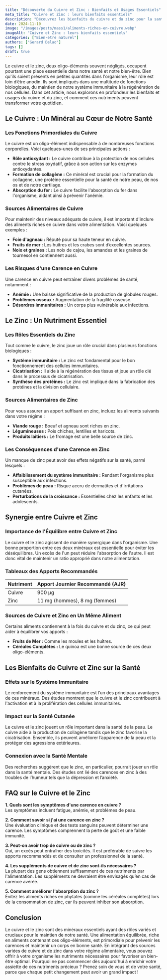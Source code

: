 ```yaml
---
title: "Découverte du Cuivre et Zinc : Bienfaits et Usages Essentiels"
meta_title: "Cuivre et Zinc : leurs bienfaits essentiels"
description: "Découvrez les bienfaits du cuivre et du zinc pour la santé et leur utilisation dans votre quotidien."
date: 2024-11-10
image: "/images/posts/mass1/aliments-riches-en-cuivre.webp"
imageAlt: "Cuivre et Zinc : leurs bienfaits essentiels"
categories: ["Bien-etre naturel"]
authors: ["Gerard Delao"]
tags: []
draft: true
---
```


Le cuivre et le zinc, deux oligo-éléments souvent négligés, occupent pourtant une place essentielle dans notre santé et notre bien-être. Bien qu'ils soient présents en petites quantités dans l'organisme, leur rôle est loin d’être anodin. Ils sont impliqués dans une multitude de fonctions biologiques, du maintien de notre système immunitaire à la régénération de nos cellules. Dans cet article, nous explorons en profondeur les bienfaits et usages du cuivre et du zinc, et comment ces nutriments peuvent transformer votre quotidien.

## Le Cuivre : Un Minéral au Cœur de Notre Santé

### Les Fonctions Primordiales du Cuivre

Le cuivre est un oligo-élément indispensable à de nombreuses fonctions corporelles. Voici quelques-unes de ses principales actions :

- **Rôle antioxydant :** Le cuivre contribue à la protection de nos cellules contre le stress oxydatif, grâce à son action sur les enzymes antioxydantes.
- **Formation de collagène :** Ce minéral est crucial pour la formation du collagène, une protéine essentielle pour la santé de notre peau, de nos os et de notre cartilage.
- **Absorption du fer :** Le cuivre facilite l'absorption du fer dans l'organisme, aidant ainsi à prévenir l'anémie.

### Sources Alimentaires de Cuivre

Pour maintenir des niveaux adéquats de cuivre, il est important d'inclure des aliments riches en cuivre dans votre alimentation. Voici quelques exemples :

- **Foie d'agneau :** Réputé pour sa haute teneur en cuivre.
- **Fruits de mer :** Les huîtres et les crabes sont d’excellentes sources.
- **Noix et graines :** Les noix de cajou, les amandes et les graines de tournesol en contiennent aussi.

### Les Risques d'une Carence en Cuivre

Une carence en cuivre peut entraîner divers problèmes de santé, notamment :

- **Anémie :** Une baisse significative de la production de globules rouges.
- **Problèmes osseux :** Augmentation de la fragilité osseuse.
- **Désordres immunitaires :** Un corps plus vulnérable aux infections.

## Le Zinc : Un Nutriment Essentiel

### Les Rôles Essentiels du Zinc

Tout comme le cuivre, le zinc joue un rôle crucial dans plusieurs fonctions biologiques :

- **Système immunitaire :** Le zinc est fondamental pour le bon fonctionnement des cellules immunitaires.
- **Cicatrisation :** Il aide à la régénération des tissus et joue un rôle clé dans le processus de cicatrisation.
- **Synthèse des protéines :** Le zinc est impliqué dans la fabrication des protéines et la division cellulaire.

### Sources Alimentaires de Zinc

Pour vous assurer un apport suffisant en zinc, incluez les aliments suivants dans votre régime :

- **Viande rouge :** Boeuf et agneau sont riches en zinc.
- **Légumineuses :** Pois chiches, lentilles et haricots.
- **Produits laitiers :** Le fromage est une belle source de zinc.

### Les Conséquences d'une Carence en Zinc

Un manque de zinc peut avoir des effets négatifs sur la santé, parmi lesquels :

- **Affaiblissement du système immunitaire :** Rendant l'organisme plus susceptible aux infections.
- **Problèmes de peau :** Risque accru de dermatites et d'irritations cutanées.
- **Perturbations de la croissance :** Essentielles chez les enfants et les adolescents.

## Synergie entre Cuivre et Zinc

### Importance de l'Équilibre entre Cuivre et Zinc

Le cuivre et le zinc agissent de manière synergique dans l'organisme. Une bonne proportion entre ces deux minéraux est essentielle pour éviter les déséquilibres. Un excès de l'un peut réduire l'absorption de l'autre. Il est donc vital de maintenir un ratio approprié dans notre alimentation.

### Tableaux des Apports Recommandés

| Nutriment | Apport Journier Recommandé (AJR) |
|-----------|----------------------------------|
| Cuivre    | 900 µg                           |
| Zinc      | 11 mg (hommes), 8 mg (femmes)   |

### Sources de Cuivre et Zinc en Un Même Aliment

Certains aliments contiennent à la fois du cuivre et du zinc, ce qui peut aider à équilibrer vos apports :

- **Fruits de Mer :** Comme les moules et les huîtres.
- **Céréales Complètes :** Le quinoa est une bonne source de ces deux oligo-éléments.

## Les Bienfaits de Cuivre et Zinc sur la Santé

### Effets sur le Système Immunitaire

Le renforcement du système immunitaire est l’un des principaux avantages de ces minéraux. Des études montrent que le cuivre et le zinc contribuent à l'activation et à la prolifération des cellules immunitaires.

### Impact sur la Santé Cutanée

Le cuivre et le zinc jouent un rôle important dans la santé de la peau. Le cuivre aide à la production de collagène tandis que le zinc favorise la cicatrisation. Ensemble, ils peuvent améliorer l’apparence de la peau et la protéger des agressions extérieures.

### Connexion avec la Santé Mentale

Des recherches suggèrent que le zinc, en particulier, pourrait jouer un rôle dans la santé mentale. Des études ont lié des carences en zinc à des troubles de l’humeur tels que la dépression et l’anxiété.

## FAQ sur le Cuivre et le Zinc

**1. Quels sont les symptômes d'une carence en cuivre ?**  
Les symptômes incluent fatigue, anémie, et problèmes de peau.

**2. Comment savoir si j'ai une carence en zinc ?**  
Une évaluation clinique et des tests sanguins peuvent déterminer une carence. Les symptômes comprennent la perte de goût et une faible immunité.

**3. Peut-on avoir trop de cuivre ou de zinc ?**  
Oui, un excès peut entraîner des toxicités. Il est préférable de suivre les apports recommandés et de consulter un professionnel de la santé.

**4. Les suppléments de cuivre et de zinc sont-ils nécessaires ?**  
La plupart des gens obtiennent suffisamment de ces nutriments par l'alimentation. Les suppléments ne devraient être envisagés qu’en cas de carence avérée.

**5. Comment améliorer l'absorption du zinc ?**  
Évitez les aliments riches en phytates (comme les céréales complètes) lors de la consommation de zinc, car ils peuvent inhiber son absorption.

## Conclusion

Le cuivre et le zinc sont des minéraux essentiels ayant des rôles variés et cruciaux pour le maintien de notre santé. Une alimentation équilibrée, riche en aliments contenant ces oligo-éléments, est primordiale pour prévenir les carences et maintenir un corps en bonne santé. En intégrant des sources variées de cuivre et de zinc dans votre régime alimentaire, vous pouvez offrir à votre organisme les nutriments nécessaires pour favoriser un bien-être optimal. Pourquoi ne pas commencer dès aujourd'hui à enrichir votre assiette de ces nutriments précieux ? Prenez soin de vous et de votre santé, parce que chaque petit changement peut avoir un grand impact !

